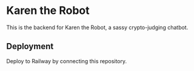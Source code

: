 # Karen the Robot

This is the backend for Karen the Robot, a sassy crypto-judging chatbot.

## Deployment

Deploy to Railway by connecting this repository.
